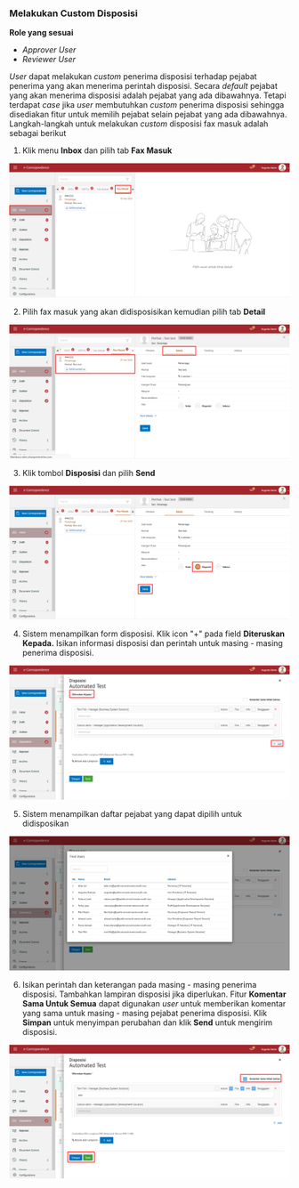 ### **Melakukan Custom Disposisi**

**Role yang sesuai**

- *Approver User*
- *Reviewer User*

*User* dapat melakukan *custom* penerima disposisi terhadap pejabat penerima yang akan menerima perintah disposisi. Secara *default* pejabat yang akan menerima disposisi adalah pejabat yang ada dibawahnya. Tetapi terdapat *case* jika *user* membutuhkan *custom* penerima disposisi sehingga disediakan fitur untuk memilih pejabat selain pejabat yang ada dibawahnya. Langkah-langkah untuk melakukan *custom* disposisi fax masuk adalah sebagai berikut

1. Klik menu **Inbox** dan pilih tab **Fax Masuk**

![gambar](SC_FaxMasuk/FM32.png)

2. Pilih fax masuk yang akan didisposisikan kemudian pilih tab **Detail**

![gambar](SC_FaxMasuk/FM33.png)

3. Klik tombol **Disposisi** dan pilih **Send**

![gambar](SC_FaxMasuk/FM34.png)

4. Sistem menampilkan form disposisi. Klik icon "+" pada field **Diteruskan Kepada.** Isikan informasi disposisi dan perintah untuk masing - masing penerima disposisi.

![gambar](SC_FaxMasuk/FM35.png)

5. Sistem menampilkan daftar pejabat yang dapat dipilih untuk didisposikan

![gambar](SC_FaxMasuk/FM36.png)

6. Isikan perintah dan keterangan pada masing - masing penerima disposisi. Tambahkan lampiran disposisi jika diperlukan. Fitur **Komentar Sama Untuk Semua** dapat digunakan *user* untuk memberikan komentar yang sama untuk masing - masing pejabat penerima disposisi. Klik **Simpan** untuk menyimpan perubahan dan klik **Send** untuk mengirim disposisi.

![gambar](SC_FaxMasuk/FM37.png)